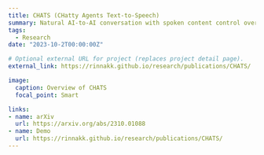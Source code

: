 ```yaml
---
title: CHATS (CHatty Agents Text-to-Speech)
summary: Natural AI-to-AI conversation with spoken content control over written dialogue.
tags:
  - Research
date: "2023-10-2T00:00:00Z"

# Optional external URL for project (replaces project detail page).
external_link: https://rinnakk.github.io/research/publications/CHATS/

image:
  caption: Overview of CHATS
  focal_point: Smart

links:
- name: arXiv
  url: https://arxiv.org/abs/2310.01088
- name: Demo
  url: https://rinnakk.github.io/research/publications/CHATS/
---
```

